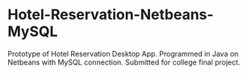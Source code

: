 # Hotel-Reservation-Netbeans-MySQL
Prototype of Hotel Reservation Desktop App. Programmed in Java on Netbeans with MySQL connection. Submitted for college final project.
